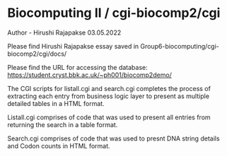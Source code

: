 Biocomputing II / cgi-biocomp2/cgi
==================================

Author - Hirushi Rajapakse 03.05.2022

Please find Hirushi Rajapakse essay saved in Group6-biocomputing/cgi-biocomp2/cgi/docs/

Please find the URL for accessing the database: https://student.cryst.bbk.ac.uk/~ph001/biocomp2demo/

The CGI scripts for listall.cgi and search.cgi completes the process of extracting each entry from business logic layer to present as multiple detailed tables in a HTML format.

Listall.cgi comprises of code that was used to present all entries from returning the search in a table format. 

Search.cgi comprises of code that was used to presnt DNA string details and Codon counts in HTML format.


